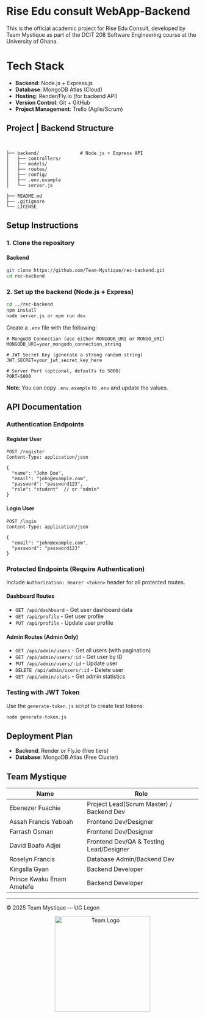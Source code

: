 # Rise Edu consult WebApp-Backend



This is the official academic project for Rise Edu Consult, developed by Team Mystique as part of the DCIT 208 Software Engineering course at the University of Ghana.

#  Tech Stack

- **Backend**: Node.js + Express.js
- **Database**: MongoDB Atlas (Cloud)
- **Hosting**: Render/Fly.io (for backend API)
- **Version Control**: Git + GitHub
- **Project Management**: Trello (Agile/Scrum)
  

## Project | Backend Structure

```


├── backend/               # Node.js + Express API
│   ├── controllers/
│   ├── models/
│   ├── routes/
│   ├── config/
│   ├── .env.example
│   └── server.js

├── README.md
├── .gitignore
└── LICENSE
```

##  Setup Instructions

### 1. Clone the repository


#### Backend
```bash
git clone https://github.com/Team-Mystique/rec-backend.git
cd rec-backend 
```


### 2. Set up the backend (Node.js + Express)

```bash
cd ../rec-backend
npm install
node server.js or npm run dev
```

Create a `.env` file with the following:

```
# MongoDB Connection (use either MONGODB_URI or MONGO_URI)
MONGODB_URI=your_mongodb_connection_string

# JWT Secret Key (generate a strong random string)
JWT_SECRET=your_jwt_secret_key_here

# Server Port (optional, defaults to 5000)
PORT=5000
```

**Note**: You can copy `.env.example` to `.env` and update the values.

## API Documentation

### Authentication Endpoints

#### Register User
```http
POST /register
Content-Type: application/json

{
  "name": "John Doe",
  "email": "john@example.com", 
  "password": "password123",
  "role": "student"  // or "admin"
}
```

#### Login User
```http
POST /login
Content-Type: application/json

{
  "email": "john@example.com",
  "password": "password123"
}
```

### Protected Endpoints (Require Authentication)
Include `Authorization: Bearer <token>` header for all protected routes.

#### Dashboard Routes
- `GET /api/dashboard` - Get user dashboard data
- `GET /api/profile` - Get user profile
- `PUT /api/profile` - Update user profile

#### Admin Routes (Admin Only)
- `GET /api/admin/users` - Get all users (with pagination)
- `GET /api/admin/users/:id` - Get user by ID
- `PUT /api/admin/users/:id` - Update user
- `DELETE /api/admin/users/:id` - Delete user
- `GET /api/admin/stats` - Get admin statistics

### Testing with JWT Token
Use the `generate-token.js` script to create test tokens:
```bash
node generate-token.js
```

## Deployment Plan

- **Backend**: Render or Fly.io (free tiers)
- **Database**: MongoDB Atlas (Free Cluster)

##  Team Mystique 

| Name             | Role                    |
| ---------------- | ----------------------- |
| Ebenezer Fuachie | Project Lead(Scrum Master) / Backend Dev  |
| Assah Francis Yeboah       | Frontend Dev/Designer     |
| Farrash Osman       | Frontend Dev/Designer      |
| David Boafo Adjei      | Frontend Dev/QA & Testing Lead/Designer       |
| Roselyn Francis       | Database Admin/Backend Dev      |
| Kingslla Gyan        | Backend Developer      |
| Prince Kwaku Enam Ametefe       | Backend Developer |

---

© 2025 Team Mystique — UG Legon

<div align="center">
  <img src="Team Logo.png" alt="Team Logo" width="250"/>
</div>


